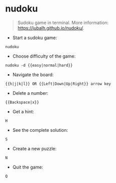 # nudoku

> Sudoku game in terminal.
> More information: <https://jubalh.github.io/nudoku/>.

- Start a sudoku game:

`nudoku`

- Choose difficulty of the game:

`nudoku -d {{easy|normal|hard}}`

- Navigate the board:

`{{h|j|k|l}} OR {{Left|Down|Up|Right}} arrow key`

- Delete a number:

`{{Backspace|x}}`

- Get a hint:

`H`

- See the complete solution:

`S`

- Create a new puzzle:

`N`

- Quit the game:

`Q`
